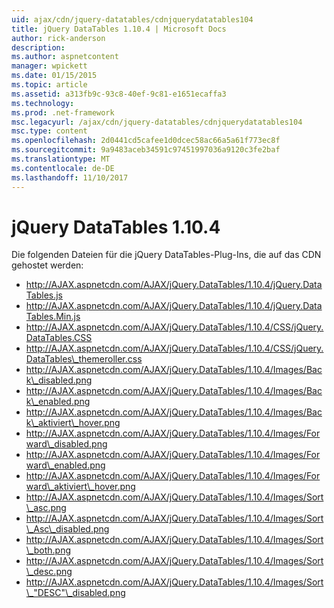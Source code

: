 ```yaml
---
uid: ajax/cdn/jquery-datatables/cdnjquerydatatables104
title: jQuery DataTables 1.10.4 | Microsoft Docs
author: rick-anderson
description: 
ms.author: aspnetcontent
manager: wpickett
ms.date: 01/15/2015
ms.topic: article
ms.assetid: a313fb9c-93c8-40ef-9c81-e1651ecaffa3
ms.technology: 
ms.prod: .net-framework
msc.legacyurl: /ajax/cdn/jquery-datatables/cdnjquerydatatables104
msc.type: content
ms.openlocfilehash: 2d0441cd5cafee1d0dcec58ac66a5a61f773ec8f
ms.sourcegitcommit: 9a9483aceb34591c97451997036a9120c3fe2baf
ms.translationtype: MT
ms.contentlocale: de-DE
ms.lasthandoff: 11/10/2017
---
```

<a name="jquery-datatables-1104"></a>jQuery DataTables 1.10.4
====================
Die folgenden Dateien für die jQuery DataTables-Plug-Ins, die auf das CDN gehostet werden:

- http://AJAX.aspnetcdn.com/AJAX/jQuery.DataTables/1.10.4/jQuery.DataTables.js
- http://AJAX.aspnetcdn.com/AJAX/jQuery.DataTables/1.10.4/jQuery.DataTables.Min.js
- http://AJAX.aspnetcdn.com/AJAX/jQuery.DataTables/1.10.4/CSS/jQuery.DataTables.CSS
- http://AJAX.aspnetcdn.com/AJAX/jQuery.DataTables/1.10.4/CSS/jQuery.DataTables\_themeroller.css
- http://AJAX.aspnetcdn.com/AJAX/jQuery.DataTables/1.10.4/Images/Back\_disabled.png
- http://AJAX.aspnetcdn.com/AJAX/jQuery.DataTables/1.10.4/Images/Back\_enabled.png
- http://AJAX.aspnetcdn.com/AJAX/jQuery.DataTables/1.10.4/Images/Back\_aktiviert\_hover.png
- http://AJAX.aspnetcdn.com/AJAX/jQuery.DataTables/1.10.4/Images/Forward\_disabled.png
- http://AJAX.aspnetcdn.com/AJAX/jQuery.DataTables/1.10.4/Images/Forward\_enabled.png
- http://AJAX.aspnetcdn.com/AJAX/jQuery.DataTables/1.10.4/Images/Forward\_aktiviert\_hover.png
- http://AJAX.aspnetcdn.com/AJAX/jQuery.DataTables/1.10.4/Images/Sort\_asc.png
- http://AJAX.aspnetcdn.com/AJAX/jQuery.DataTables/1.10.4/Images/Sort\_Asc\_disabled.png
- http://AJAX.aspnetcdn.com/AJAX/jQuery.DataTables/1.10.4/Images/Sort\_both.png
- http://AJAX.aspnetcdn.com/AJAX/jQuery.DataTables/1.10.4/Images/Sort\_desc.png
- http://AJAX.aspnetcdn.com/AJAX/jQuery.DataTables/1.10.4/Images/Sort\_"DESC"\_disabled.png
